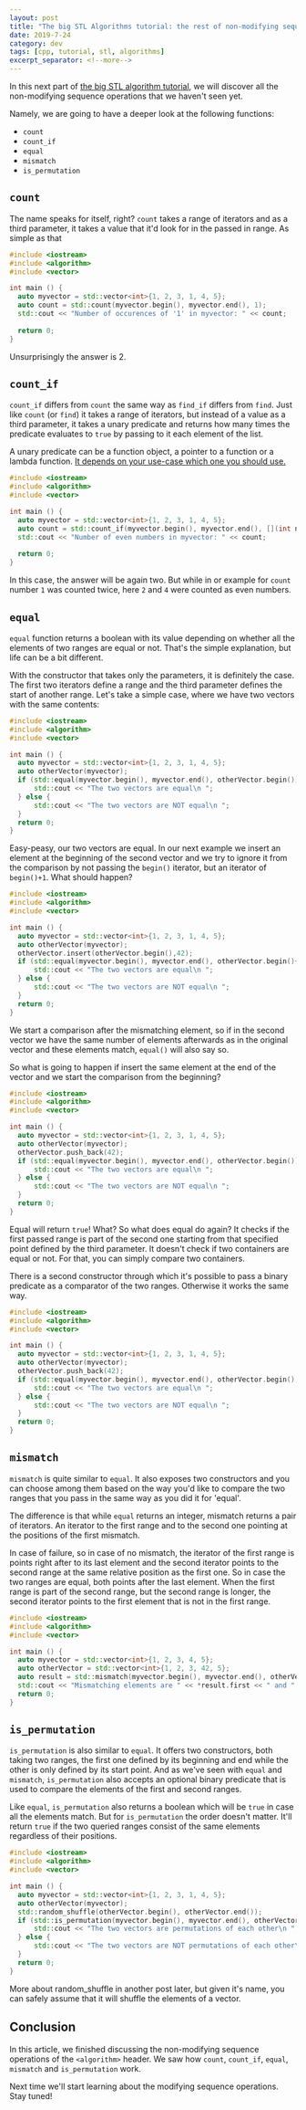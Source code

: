 ```yaml
---
layout: post
title: "The big STL Algorithms tutorial: the rest of non-modifying sequence operations"
date: 2019-7-24
category: dev
tags: [cpp, tutorial, stl, algorithms]
excerpt_separator: <!--more-->
---
```

In this next part of [the big STL algorithm tutorial](http://sandordargo.com/blog/2019/01/30/stl-algos-intro), we will discover all the non-modifying sequence operations that we haven't seen yet.
<!--more-->

Namely, we are going to have a deeper look at the following functions:
* `count`
* `count_if`
* `equal`
* `mismatch`
* `is_permutation`

## `count`
The name speaks for itself, right? `count` takes a range of iterators and as a third parameter, it takes a value that it'd look for in the passed in range. As simple as that

```cpp
#include <iostream>
#include <algorithm>
#include <vector>

int main () {
  auto myvector = std::vector<int>{1, 2, 3, 1, 4, 5};
  auto count = std::count(myvector.begin(), myvector.end(), 1);
  std::cout << "Number of occurences of '1' in myvector: " << count;
  
  return 0;
}
``` 

Unsurprisingly the answer is 2.

## `count_if`
`count_if` differs from `count` the same way as `find_if` differs from `find`. Just like `count` (or `find`) it takes a range of iterators, but instead of a value as a third parameter, it takes a unary predicate and returns how many times the predicate evaluates to `true` by passing to it each element of the list.

A unary predicate can be a function object, a pointer to a function or a lambda function. [It depends on your use-case which one you should use.](http://sandordargo.com/blog/2018/12/19/c++-lambda-expressions)

```cpp
#include <iostream>
#include <algorithm>
#include <vector>

int main () {
  auto myvector = std::vector<int>{1, 2, 3, 1, 4, 5};
  auto count = std::count_if(myvector.begin(), myvector.end(), [](int number){return number % 2 == 0;});
  std::cout << "Number of even numbers in myvector: " << count;
  
  return 0;
}
```

In this case, the answer will be again two. But while in or example for `count` number `1` was counted twice, here `2` and `4` were counted as even numbers.

## `equal`

`equal` function returns a boolean with its value depending on whether all the elements of two ranges are equal or not. That's the simple explanation, but life can be a bit different.

With the constructor that takes only the parameters, it is definitely the case. The first two iterators define a range and the third parameter defines the start of another range. Let's take a simple case, where we have two vectors with the same contents:

```cpp
#include <iostream>
#include <algorithm>
#include <vector>

int main () {
  auto myvector = std::vector<int>{1, 2, 3, 1, 4, 5};
  auto otherVector(myvector);
  if (std::equal(myvector.begin(), myvector.end(), otherVector.begin())) {
      std::cout << "The two vectors are equal\n ";
  } else {
      std::cout << "The two vectors are NOT equal\n ";
  }
  return 0;
}
```

Easy-peasy, our two vectors are equal. In our next example we insert an element at the beginning of the second vector and we try to ignore it from the comparison by not passing the `begin()` iterator, but an iterator of `begin()+1`. What should happen?

```cpp
#include <iostream>
#include <algorithm>
#include <vector>

int main () {
  auto myvector = std::vector<int>{1, 2, 3, 1, 4, 5};
  auto otherVector(myvector);
  otherVector.insert(otherVector.begin(),42);
  if (std::equal(myvector.begin(), myvector.end(), otherVector.begin()+1)) {
      std::cout << "The two vectors are equal\n ";
  } else {
      std::cout << "The two vectors are NOT equal\n ";
  }
  return 0;
}
```

We start a comparison after the mismatching element, so if in the second vector we have the same number of elements afterwards as in the original vector and these elements match, `equal()` will also say so.

So what is going to happen if insert the same element at the end of the vector and we start the comparison from the beginning?

```cpp
#include <iostream>
#include <algorithm>
#include <vector>

int main () {
  auto myvector = std::vector<int>{1, 2, 3, 1, 4, 5};
  auto otherVector(myvector);
  otherVector.push_back(42);
  if (std::equal(myvector.begin(), myvector.end(), otherVector.begin())) {
      std::cout << "The two vectors are equal\n ";
  } else {
      std::cout << "The two vectors are NOT equal\n ";
  }
  return 0;
}

```

Equal will return `true`! What? So what does equal do again? It checks if the first passed range is part of the second one starting from that specified point defined by the third parameter. It doesn't check if two containers are equal or not. For that, you can simply compare two containers.

There is a second constructor through which it's possible to pass a binary predicate as a comparator of the two ranges. Otherwise it works the same way.

```cpp
#include <iostream>
#include <algorithm>
#include <vector>

int main () {
  auto myvector = std::vector<int>{1, 2, 3, 1, 4, 5};
  auto otherVector(myvector);
  otherVector.push_back(42);
  if (std::equal(myvector.begin(), myvector.end(), otherVector.begin(), [](int i, int j){return i==j;})) {
      std::cout << "The two vectors are equal\n ";
  } else {
      std::cout << "The two vectors are NOT equal\n ";
  }
  return 0;
}

```

## `mismatch`

`mismatch` is quite similar to `equal`. It also exposes two constructors and you can choose among them based on the way you'd like to compare the two ranges that you pass in the same way as you did it for 'equal'.

The difference is that while `equal` returns an integer, mismatch returns a pair of iterators. An iterator to the first range and to the second one pointing at the positions of the first mismatch.

In case of failure, so in case of no mismatch, the iterator of the first range is points right after to its last element and the second iterator points to the second range at the same relative position as the first one. So in case the two ranges are equal, both points after the last element. When the first range is part of the second range, but the second range is longer, the second iterator points to the first element that is not in the first range.

```cpp
#include <iostream>
#include <algorithm>
#include <vector>

int main () {
  auto myvector = std::vector<int>{1, 2, 3, 4, 5};
  auto otherVector = std::vector<int>{1, 2, 3, 42, 5};
  auto result = std::mismatch(myvector.begin(), myvector.end(), otherVector.begin(), [](int i, int j){return i==j;});
  std::cout << "Mismatching elements are " << *result.first << " and " << *result.second << "\n";
  return 0;
}
```

## `is_permutation`

`is_permutation` is also similar to `equal`. It offers two constructors, both taking two ranges, the first one defined by its beginning and end while the other is only defined by its start point. And as we've seen with `equal` and `mismatch`, `is_permutation` also accepts an optional binary predicate that is used to compare the elements of the first and second ranges.

Like `equal`, `is_permutation` also returns a boolean which will be `true` in case all the elements match. But for `is_permutation` the order doesn't matter. It'll return `true` if the two queried ranges consist of the same elements regardless of their positions.

```cpp
#include <iostream>
#include <algorithm>
#include <vector>

int main () {
  auto myvector = std::vector<int>{1, 2, 3, 1, 4, 5};
  auto otherVector(myvector);
  std::random_shuffle(otherVector.begin(), otherVector.end());
  if (std::is_permutation(myvector.begin(), myvector.end(), otherVector.begin())) {
      std::cout << "The two vectors are permutations of each other\n ";
  } else {
      std::cout << "The two vectors are NOT permutations of each other\n ";
  }
  return 0;
}
```

More about random_shuffle in another post later, but given it's name, you can safely assume that it will shuffle the elements of a vector.

## Conclusion

In this article, we finished discussing the non-modifying sequence operations of the `<algorithm>` header. We saw how `count`, `count_if`, `equal`, `mismatch` and `is_permutation` work. 

Next time we'll start learning about the modifying sequence operations. Stay tuned!